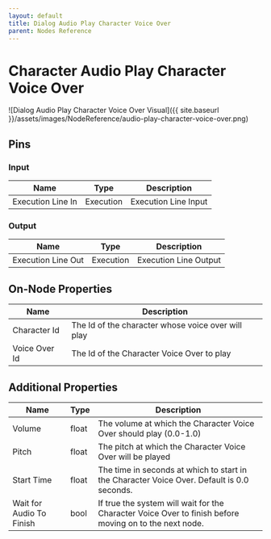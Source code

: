 ```yaml
---
layout: default
title: Dialog Audio Play Character Voice Over
parent: Nodes Reference
---
```

# Character Audio Play Character Voice Over

![Dialog Audio Play Character Voice Over Visual]({{ site.baseurl }}/assets/images/NodeReference/audio-play-character-voice-over.png)

## Pins

### Input

| Name | Type | Description |
| --- | --- | --- |
| Execution Line In | Execution | Execution Line Input |

### Output

| Name | Type | Description |
| --- | --- | --- |
| Execution Line Out | Execution | Execution Line Output |

## On-Node Properties

| Name | Description |
| --- | --- |
| Character Id | The Id of the character whose voice over will play |
| Voice Over Id | The Id of the Character Voice Over to play |

## Additional Properties

| Name | Type | Description |
| --- | --- | --- |
| Volume | float | The volume at which the Character Voice Over should play (0.0-1.0) |
| Pitch | float | The pitch at which the Character Voice Over will be played |
| Start Time | float | The time in seconds at which to start in the Character Voice Over. Default is 0.0 seconds. |
| Wait for Audio To Finish | bool | If true the system will wait for the Character Voice Over to finish before moving on to the next node. |